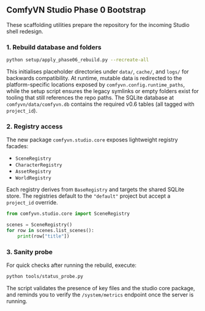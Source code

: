 ## ComfyVN Studio Phase 0 Bootstrap

These scaffolding utilities prepare the repository for the incoming Studio shell redesign.

### 1. Rebuild database and folders

```bash
python setup/apply_phase06_rebuild.py --recreate-all
```

This initialises placeholder directories under `data/`, `cache/`, and `logs/` for backwards compatibility. At runtime, mutable data is redirected to the platform-specific locations exposed by `comfyvn.config.runtime_paths`, while the setup script ensures the legacy symlinks or empty folders exist for tooling that still references the repo paths. The SQLite database at `comfyvn/data/comfyvn.db` contains the required v0.6 tables (all tagged with `project_id`).

### 2. Registry access

The new package `comfyvn.studio.core` exposes lightweight registry facades:

- `SceneRegistry`
- `CharacterRegistry`
- `AssetRegistry`
- `WorldRegistry`

Each registry derives from `BaseRegistry` and targets the shared SQLite store.  The registries default to the `"default"` project but accept a `project_id` override.

```python
from comfyvn.studio.core import SceneRegistry

scenes = SceneRegistry()
for row in scenes.list_scenes():
    print(row["title"])
```

### 3. Sanity probe

For quick checks after running the rebuild, execute:

```bash
python tools/status_probe.py
```

The script validates the presence of key files and the studio core package, and reminds you to verify the `/system/metrics` endpoint once the server is running.
